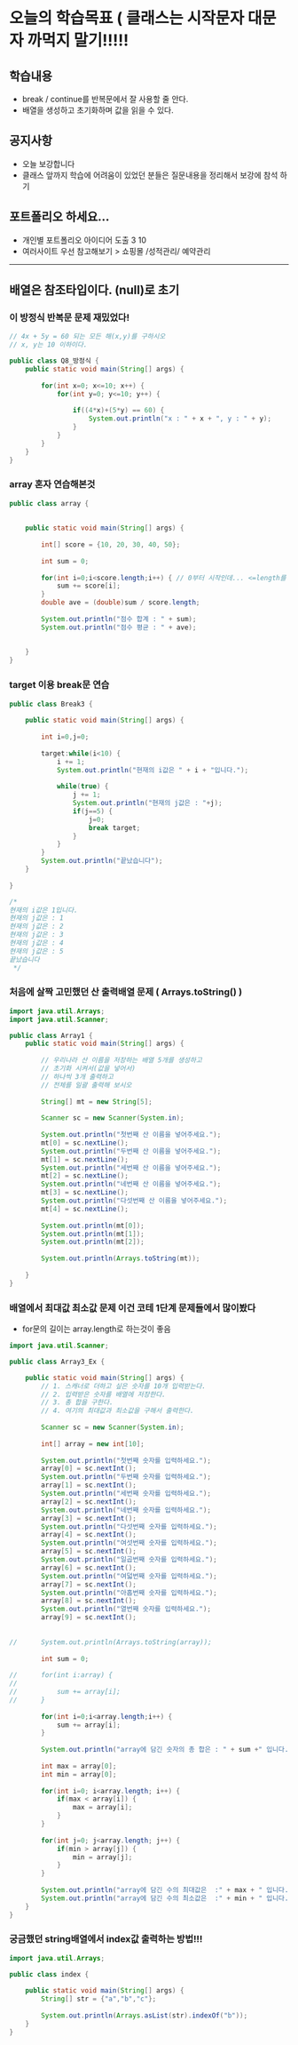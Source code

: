 # 오늘의 학습목표 ( 클래스는 시작문자 대문자 까먹지 말기!!!!!


## 학습내용
- break / continue를 반복문에서 잘 사용할 줄 안다.
- 배열을 생성하고 초기화하며 값을 읽을 수 있다.

## 공지사항
- 오늘 보강합니다
- 클래스 앞까지 학습에 어려움이 있었던 분들은 질문내용을 정리해서 보강에 참석 하기

## 포트폴리오 하세요...
- 개인별 포트폴리오 아이디어 도출 3 10
- 여러사이트 우선 참고해보기 > 쇼핑몰 /성적관리/ 예약관리 


------------------------------------------------------------------------------------------------------------------------------------

## 배열은 참조타입이다. (null)로 초기



### 이 방정식 반복문 문제 재밌었다!
```java
// 4x + 5y = 60 되는 모든 해(x,y)를 구하시오
// x, y는 10 이하이다.

public class Q8_방정식 {
	public static void main(String[] args) {
		
		for(int x=0; x<=10; x++) {
			for(int y=0; y<=10; y++) {
				
				if((4*x)+(5*y) == 60) {
					System.out.println("x : " + x + ", y : " + y);
				}
			}
		}	
	}
}

```

### array 혼자 연습해본것
```java
public class array {
	
	
	public static void main(String[] args) {
		
		int[] score = {10, 20, 30, 40, 50};
		
		int sum = 0;
		
		for(int i=0;i<score.length;i++) { // 0부터 시작인데... <=length를 해버리면 없는값이 있기에 오류남
			sum += score[i];
		}
		double ave = (double)sum / score.length;
		
		System.out.println("점수 합계 : " + sum);
		System.out.println("점수 평균 : " + ave);
		
	
	}
}
```
### target 이용 break문 연습
```java
public class Break3 {
	
	public static void main(String[] args) {
		
		int i=0,j=0;
		
		target:while(i<10) {
			i += 1;
			System.out.println("현재의 i값은 " + i + "입니다.");
			
			while(true) {
				j += 1;
				System.out.println("현재의 j값은 : "+j);
				if(j==5) {
					j=0;
					break target;
				}
			}
		}
		System.out.println("끝났습니다");
	}
	
}

/*
현재의 i값은 1입니다.
현재의 j값은 : 1
현재의 j값은 : 2
현재의 j값은 : 3
현재의 j값은 : 4
현재의 j값은 : 5
끝났습니다
 */

```

### 처음에 살짝 고민했던 산 출력배열 문제 ( Arrays.toString() )
```java
import java.util.Arrays;
import java.util.Scanner;

public class Array1 {
	public static void main(String[] args) {
		
		// 우리나라 산 이름을 저장하는 배열 5개를 생성하고
		// 초기화 시켜서(값을 넣어서)
		// 하나씩 3개 출력하고
		// 전체를 일괄 출력해 보시오
		
		String[] mt = new String[5];
		
		Scanner sc = new Scanner(System.in);
		
		System.out.println("첫번째 산 이름을 넣어주세요.");
		mt[0] = sc.nextLine();
		System.out.println("두번째 산 이름을 넣어주세요.");
		mt[1] = sc.nextLine();
		System.out.println("세번째 산 이름을 넣어주세요.");
		mt[2] = sc.nextLine();
		System.out.println("네번째 산 이름을 넣어주세요.");
		mt[3] = sc.nextLine();
		System.out.println("다섯번째 산 이름을 넣어주세요.");
		mt[4] = sc.nextLine();
		
		System.out.println(mt[0]);
		System.out.println(mt[1]);
		System.out.println(mt[2]);
		
		System.out.println(Arrays.toString(mt));
		
	}
}
```
### 배열에서 최대값 최소값 문제 이건 코테 1단계 문제들에서 많이봤다
- for문의 길이는 array.length로 하는것이 좋음

```java
import java.util.Scanner;

public class Array3_Ex {

	public static void main(String[] args) {
		// 1. 스캐너로 더하고 싶은 숫자를 10개 입력받는다.
		// 2. 입력받은 숫자를 배열에 저장한다.
		// 3. 총 합을 구한다.
		// 4. 여기의 최대값과 최소값을 구해서 출력한다.
		
		Scanner sc = new Scanner(System.in);
		
		int[] array = new int[10];
		
		System.out.println("첫번째 숫자를 입력하세요.");
		array[0] = sc.nextInt();
		System.out.println("두번째 숫자를 입력하세요.");
		array[1] = sc.nextInt();
		System.out.println("세번째 숫자를 입력하세요.");
		array[2] = sc.nextInt();
		System.out.println("네번째 숫자를 입력하세요.");
		array[3] = sc.nextInt();
		System.out.println("다섯번째 숫자를 입력하세요.");
		array[4] = sc.nextInt();
		System.out.println("여섯번째 숫자를 입력하세요.");
		array[5] = sc.nextInt();
		System.out.println("일곱번째 숫자를 입력하세요.");
		array[6] = sc.nextInt();
		System.out.println("여덟번째 숫자를 입력하세요.");
		array[7] = sc.nextInt();
		System.out.println("아홉번째 숫자를 입력하세요.");
		array[8] = sc.nextInt();
		System.out.println("열번째 숫자를 입력하세요.");
		array[9] = sc.nextInt();
		
		
//		System.out.println(Arrays.toString(array));
		
		int sum = 0;
		
//		for(int i:array) {
//			
//			sum += array[i];
//		}
		
		for(int i=0;i<array.length;i++) {
			sum += array[i];
		}
		
		System.out.println("array에 담긴 숫자의 총 합은 : " + sum +" 입니다.");
		
		int max = array[0];
		int min = array[0];
		
		for(int i=0; i<array.length; i++) {
			if(max < array[i]) {
				max = array[i];
			}
		}
		
		for(int j=0; j<array.length; j++) {
			if(min > array[j]) {
				min = array[j];
			}
		}
		
		System.out.println("array에 담긴 수의 최대값은  :" + max + " 입니다." );
		System.out.println("array에 담긴 수의 최소값은  :" + min + " 입니다." );
	}
}
```

### 궁금했던 string배열에서 index값 출력하는 방법!!!
```java
import java.util.Arrays;

public class index {
	
	public static void main(String[] args) {
		String[] str = {"a","b","c"};
		
		System.out.println(Arrays.asList(str).indexOf("b"));
	}
}
```

